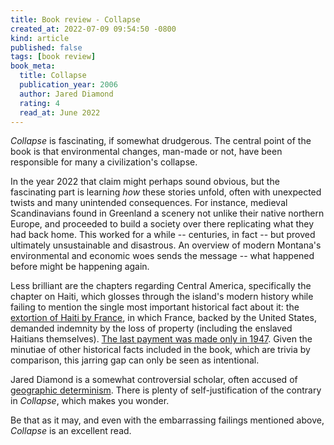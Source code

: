 ```yaml
---
title: Book review - Collapse
created_at: 2022-07-09 09:54:50 -0800
kind: article
published: false
tags: [book review]
book_meta:
  title: Collapse
  publication_year: 2006
  author: Jared Diamond
  rating: 4
  read_at: June 2022
---
```


_Collapse_ is fascinating, if somewhat drudgerous. The central point of the book is that environmental changes, man-made or not, have been responsible for many a civilization's collapse.

<!-- more -->

In the year 2022 that claim might perhaps sound obvious, but the fascinating part is learning _how_ these stories unfold, often with unexpected twists and many unintended consequences. For instance, medieval Scandinavians found in Greenland a scenery not unlike their native northern Europe, and proceeded to build a society over there replicating what they had back home. This worked for a while -- centuries, in fact -- but proved ultimately unsustainable and disastrous. An overview of modern Montana's environmental and economic woes sends the message -- what happened before might be happening again.


Less brilliant are the chapters regarding Central America, specifically the chapter on Haiti, which glosses through the island's modern history while failing to mention the single most important historical fact about it: the [extortion of Haiti by France](https://theconversation.com/when-france-extorted-haiti-the-greatest-heist-in-history-137949), in which France, backed by the United States, demanded indemnity by the loss of property (including the enslaved Haitians themselves). [The last payment was made only in 1947](https://en.wikipedia.org/wiki/Haiti_indemnity_controversy). Given the minutiae of other historical facts included in the book, which are trivia by comparison, this jarring gap can only be seen as intentional.

Jared Diamond is a somewhat controversial scholar, often accused of [geographic determinism](https://en.wikipedia.org/wiki/Environmental_determinism). There is plenty of self-justification of the contrary in _Collapse_, which makes you wonder.

Be that as it may, and even with the embarrassing failings mentioned above, _Collapse_ is an excellent read.
